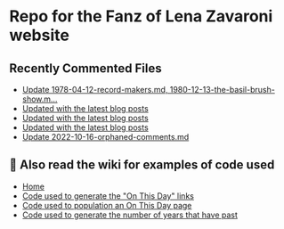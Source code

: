 # Repo for the Fanz of Lena Zavaroni website

## Recently Commented Files
<!-- BLOG-POST-LIST:START -->
- [Update 1978-04-12-record-makers.md, 1980-12-13-the-basil-brush-show.m…](https://github.com/FanzOfLenaZavaroni/fanzoflenazavaroni.github.io/commit/fabe07f8dc863ffd7fb2e92de6fc0c832442b007)
- [Updated with the latest blog posts](https://github.com/FanzOfLenaZavaroni/fanzoflenazavaroni.github.io/commit/75af57384045cae8e9f68908bf3aa318d5186521)
- [Updated with the latest blog posts](https://github.com/FanzOfLenaZavaroni/fanzoflenazavaroni.github.io/commit/ebcb9af030af286cfd28e1d98425de4a69824fff)
- [Updated with the latest blog posts](https://github.com/FanzOfLenaZavaroni/fanzoflenazavaroni.github.io/commit/f98e0ebddd246ddbefd14feba0641756ccf0481d)
- [Update 2022-10-16-orphaned-comments.md](https://github.com/FanzOfLenaZavaroni/fanzoflenazavaroni.github.io/commit/50b01e1ab0a41a1a1a7e5963d1f8663b8e7daa57)
<!-- BLOG-POST-LIST:END -->

## :notebook: Also read the wiki for examples of code used
* [Home](https://github.com/FanzOfLenaZavaroni/fanzoflenazavaroni.github.io/wiki)
* [Code used to generate the "On This Day" links](https://github.com/FanzOfLenaZavaroni/fanzoflenazavaroni.github.io/wiki/On-This-Day-Code)
* [Code used to population an On This Day page](https://github.com/FanzOfLenaZavaroni/fanzoflenazavaroni.github.io/wiki/Code-used-to-population-an-On-This-Day-page)
* [Code used to generate the number of years that have past](https://github.com/FanzOfLenaZavaroni/fanzoflenazavaroni.github.io/wiki/Number-of-years-gone-by-code)
